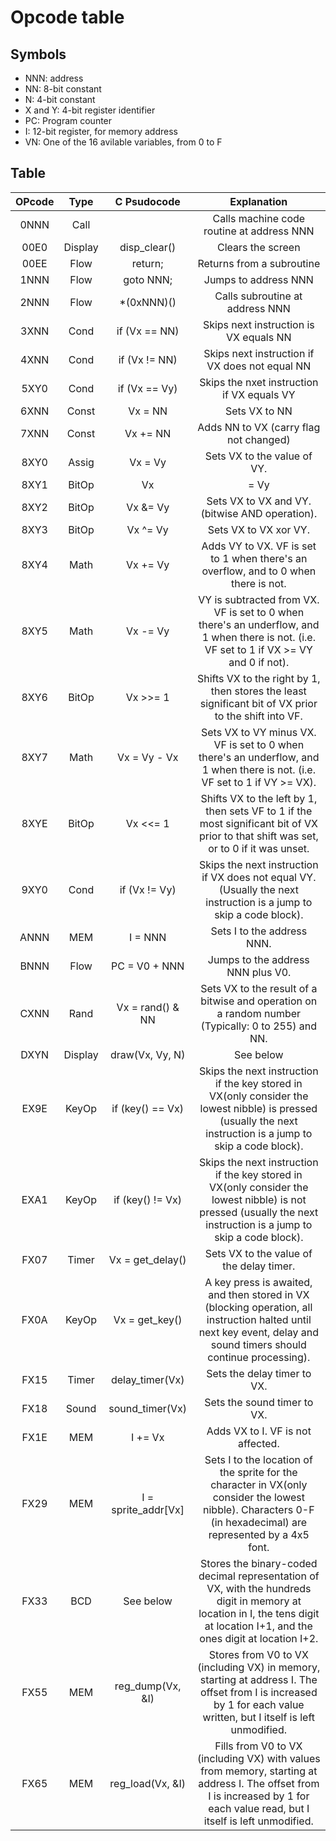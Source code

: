 # Opcode table
## Symbols
* NNN: address
* NN: 8-bit constant
* N: 4-bit constant
* X and Y: 4-bit register identifier
* PC: Program counter
* I: 12-bit register, for memory address
* VN: One of the 16 avilable variables, from 0 to F

## Table
| OPcode |  Type   | C Psudocode         | Explanation                                                                                                                                                                  |
| :----: | :-----: | :-----------------: | :--------------------------------------------------------------------------------------------------------------------------------------------------------------------------: |
| 0NNN   | Call    |                     | Calls machine code routine at address NNN                                                                                                                                    |
| 00E0   | Display | disp_clear()        | Clears the screen                                                                                                                                                            |
| 00EE   | Flow    | return;             | Returns from a subroutine                                                                                                                                                    |
| 1NNN   | Flow    | goto NNN;           | Jumps to address NNN                                                                                                                                                         |
| 2NNN   | Flow    | *(0xNNN)()          | Calls subroutine at address NNN                                                                                                                                              |
| 3XNN   | Cond    | if (Vx == NN)       | Skips next instruction is VX equals NN                                                                                                                                       |
| 4XNN   | Cond    | if (Vx != NN)       | Skips next instruction if VX does not equal NN                                                                                                                               |
| 5XY0   | Cond    | if (Vx == Vy)       | Skips the nxet instruction if VX equals VY                                                                                                                                   |
| 6XNN   | Const   | Vx = NN             | Sets VX to NN                                                                                                                                                                |
| 7XNN   | Const   | Vx += NN            | Adds NN to VX (carry flag not changed)                                                                                                                                       |
| 8XY0   | Assig   | Vx = Vy             | Sets VX to the value of VY.                                                                                                                                                  |
| 8XY1   | BitOp   | Vx |= Vy            | Sets VX to VX or VY. (bitwise OR operation).                                                                                                                                 |
| 8XY2   | BitOp   | Vx &= Vy            | Sets VX to VX and VY. (bitwise AND operation).                                                                                                                               |
| 8XY3   | BitOp   | Vx ^= Vy            | Sets VX to VX xor VY.                                                                                                                                                        |
| 8XY4   | Math    | Vx += Vy            | Adds VY to VX. VF is set to 1 when there's an overflow, and to 0 when there is not.                                                                                          |
| 8XY5   | Math    | Vx -= Vy            | VY is subtracted from VX. VF is set to 0 when there's an underflow, and 1 when there is not. (i.e. VF set to 1 if VX >= VY and 0 if not).                                    |
| 8XY6   | BitOp   | Vx >>= 1            | Shifts VX to the right by 1, then stores the least significant bit of VX prior to the shift into VF.                                                                         |
| 8XY7   | Math    | Vx = Vy - Vx        | Sets VX to VY minus VX. VF is set to 0 when there's an underflow, and 1 when there is not. (i.e. VF set to 1 if VY >= VX).                                                   |
| 8XYE   | BitOp   | Vx <<= 1            | Shifts VX to the left by 1, then sets VF to 1 if the most significant bit of VX prior to that shift was set, or to 0 if it was unset.                                        |
| 9XY0   | Cond    | if (Vx != Vy)       | Skips the next instruction if VX does not equal VY. (Usually the next instruction is a jump to skip a code block).                                                           |
| ANNN   | MEM     | I = NNN             | Sets I to the address NNN.                                                                                                                                                   |
| BNNN   | Flow    | PC = V0 + NNN       | Jumps to the address NNN plus V0.                                                                                                                                            |
| CXNN   | Rand    | Vx = rand() & NN    | Sets VX to the result of a bitwise and operation on a random number (Typically: 0 to 255) and NN.                                                                            |
| DXYN   | Display | draw(Vx, Vy, N)     | See below                                                                                                                                                                    |
| EX9E   | KeyOp   | if (key() == Vx)    | Skips the next instruction if the key stored in VX(only consider the lowest nibble) is pressed (usually the next instruction is a jump to skip a code block).                |
| EXA1   | KeyOp   | if (key() != Vx)    | Skips the next instruction if the key stored in VX(only consider the lowest nibble) is not pressed (usually the next instruction is a jump to skip a code block).            |
| FX07   | Timer   | Vx = get_delay()    | Sets VX to the value of the delay timer.                                                                                                                                     |
| FX0A   | KeyOp   | Vx = get_key()      | A key press is awaited, and then stored in VX (blocking operation, all instruction halted until next key event, delay and sound timers should continue processing).          |
| FX15   | Timer   | delay_timer(Vx)     | Sets the delay timer to VX.                                                                                                                                                  |
| FX18   | Sound   | sound_timer(Vx)     | Sets the sound timer to VX.                                                                                                                                                  |
| FX1E   | MEM     | I += Vx             | Adds VX to I. VF is not affected.                                                                                                                                            |
| FX29   | MEM     | I = sprite_addr[Vx] | Sets I to the location of the sprite for the character in VX(only consider the lowest nibble). Characters 0-F (in hexadecimal) are represented by a 4x5 font.                |
| FX33   | BCD     | See below           | Stores the binary-coded decimal representation of VX, with the hundreds digit in memory at location in I, the tens digit at location I+1, and the ones digit at location I+2.|
| FX55   | MEM     | reg_dump(Vx, &I)    | Stores from V0 to VX (including VX) in memory, starting at address I. The offset from I is increased by 1 for each value written, but I itself is left unmodified.           |
| FX65   | MEM     | reg_load(Vx, &I)    | Fills from V0 to VX (including VX) with values from memory, starting at address I. The offset from I is increased by 1 for each value read, but I itself is left unmodified. |
